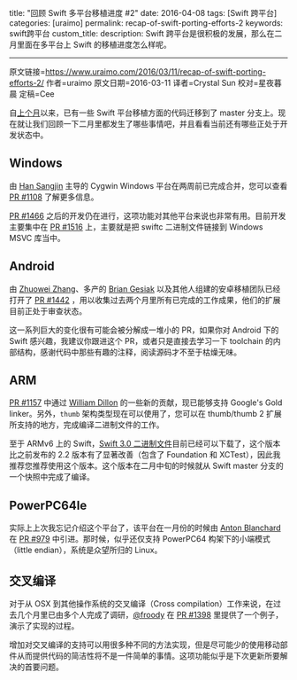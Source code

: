 title: "回顾 Swift 多平台移植进度 #2"
date: 2016-04-08
tags: [Swift 跨平台]
categories: [uraimo]
permalink: recap-of-swift-porting-efforts-2
keywords: swift跨平台
custom_title: 
description: Swift 跨平台是很积极的发展，那么在二月里面在多平台上 Swift 的移植进度怎么样呢。

---
原文链接=https://www.uraimo.com/2016/03/11/recap-of-swift-porting-efforts-2/
作者=uraimo
原文日期=2016-03-11
译者=Crystal Sun
校对=星夜暮晨
定稿=Cee


自[上个月](https://www.uraimo.com/2016/02/02/recap-of-swift-porting-efforts/)以来，已有一些 Swift 平台移植方面的代码迁移到了 master 分支上。现在就让我们回顾一下二月里都发生了哪些事情吧，并且看看当前还有哪些正处于开发状态中。

<!--more-->

## Windows

由 [Han Sangjin](https://github.com/tinysun212) 主导的 Cygwin Windows 平台在两周前已完成合并，您可以查看 [PR #1108](https://github.com/apple/swift/pull/1108) 了解更多信息。

[PR #1466](https://github.com/apple/swift/pull/1466) 之后的开发仍在进行，这项功能对其他平台来说也非常有用。目前开发主要集中在 [PR #1516](https://github.com/apple/swift/pull/1516) 上，主要就是把 swiftc 二进制文件链接到 Windows MSVC 库当中。

## Android

由 [Zhuowei Zhang](https://github.com/zhuowei)、多产的 [Brian Gesiak](https://github.com/modocache) 以及其他人组建的安卓移植团队已经打开了 [PR #1442](https://github.com/apple/swift/pull/1442) ，用以收集过去两个月里所有已完成的工作成果，他们的扩展目前正处于审查状态。

这一系列巨大的变化很有可能会被分解成一堆小的 PR，如果你对 Android 下的 Swift 感兴趣，我建议你跟进这个 PR，或者只是直接去学习一下 toolchain 的内部结构，感谢代码中那些有趣的注释，阅读源码才不至于枯燥无味。

## ARM

[PR #1157](https://github.com/apple/swift/pull/1157) 中通过 [William Dillon](https://github.com/hpux735) 的一些新的贡献，现已能够支持 Google's Gold linker。另外，`thumb` 架构类型现在可以使用了，您可以在 thumb/thumb 2 扩展所支持的地方，完成编译二进制文件的工作。

至于 ARMv6 上的 Swift，[Swift 3.0 二进制文件](https://www.uraimo.com/2016/03/10/swift-3-available-on-armv6-raspberry-1-zero/)目前已经可以下载了，这个版本比之前发布的 2.2 版本有了显著改善（包含了 Foundation 和 XCTest），因此我推荐您推荐使用这个版本。这个版本在二月中旬的时候就从 Swift master 分支的一个快照中完成了编译。

## PowerPC64le

实际上上次我忘记介绍这个平台了，该平台在一月份的时候由 [Anton Blanchard](https://github.com/antonblanchard) 在 [PR #979](https://github.com/apple/swift/pull/979) 中引进。那时候，似乎还仅支持 PowerPC64 构架下的小端模式（little endian），系统是众望所归的 Linux。

## 交叉编译

对于从 OSX 到其他操作系统的交叉编译（Cross compilation）工作来说，在过去几个月里已由多个人完成了调研，[@froody](https://github.com/froody) 在 [PR #1398](https://github.com/apple/swift/pull/1398) 里提供了一个例子，演示了实现的过程。

增加对交叉编译的支持可以用很多种不同的方法实现，但是尽可能少的使用移动部件从而提供代码的简洁性将不是一件简单的事情。这项功能似乎是下次更新所要解决的首要问题。